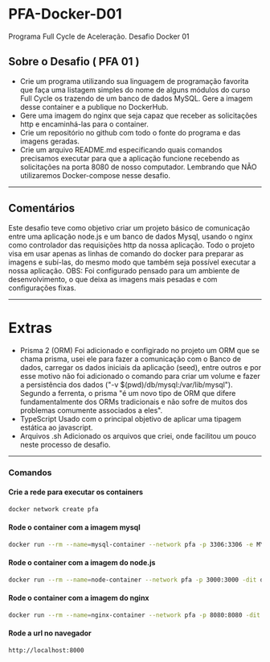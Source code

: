 # PFA-Docker-D01
Programa Full Cycle de Aceleração. Desafio Docker 01

## Sobre o Desafio ( PFA 01 )

- Crie um programa utilizando sua linguagem de programação favorita que faça uma listagem simples do nome de alguns módulos do curso Full Cycle os trazendo de um banco de dados MySQL. Gere a imagem desse container e a publique no DockerHub.
- Gere uma imagem do nginx que seja capaz que receber as solicitações http e encaminhá-las para o container.
- Crie um repositório no github com todo o fonte do programa e das imagens geradas.
- Crie um arquivo README.md especificando quais comandos precisamos executar para que a aplicação funcione recebendo as solicitações na porta 8080 de nosso computador. Lembrando que NÃO utilizaremos Docker-compose nesse desafio.

---
## Comentários 
Este desafio teve como objetivo criar um projeto básico de comunicação entre uma aplicação node.js e um banco de dados Mysql, usando o nginx como controlador das requisições http da nossa aplicação.
Todo o projeto visa em usar apenas as linhas de comando do docker para preparar as imagens e subí-las, do mesmo modo que também seja possível executar a nossa aplicação.
OBS: Foi configurado pensado para um ambiente de desenvolvimento, o que deixa as imagens mais pesadas e com configurações fixas.

---
# Extras 
- Prisma 2 (ORM)
Foi adicionado e configirado no projeto um ORM que se chama prisma, usei ele para fazer a comunicação com o Banco de dados, carregar os dados iniciais da aplicação (seed), entre outros e por esse motivo não foi adicionado o comando para criar um volume e fazer a persistência dos dados ("-v $(pwd)/db/mysql:/var/lib/mysql").
Segundo a ferrenta, o prisma "é um novo tipo de ORM que difere fundamentalmente dos ORMs tradicionais e não sofre de muitos dos problemas comumente associados a eles".
- TypeScript
Usado com o principal objetivo de aplicar uma tipagem estática ao javascript.
- Arquivos .sh
Adicionado os arquivos que criei, onde facilitou um pouco neste processo de desafio.

---
### Comandos
#### Crie a rede para executar os containers
```bash
docker network create pfa 
```
#### Rode o container com a imagem mysql
```bash
docker run --rm --name=mysql-container --network pfa -p 3306:3306 -e MYSQL_DATABASE=modulos -e MYSQL_ROOT_PASSWORD=root -dit dds22/public:mysql-pfa01 dds22/mysql 
```
#### Rode o container com a imagem do node.js
```bash
docker run --rm --name=node-container --network pfa -p 3000:3000 -dit dds22/public:node-pfa01 
```
#### Rode o container com a imagem do nginx
```bash
docker run --rm --name=nginx-container --network pfa -p 8080:8080 -dit dds22/public:nginx-pfa01 
```
#### Rode a url no navegador
```
http://localhost:8000
```

